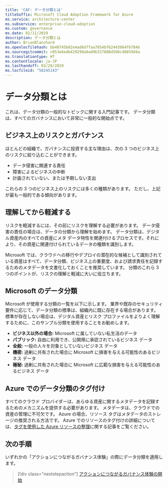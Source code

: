 ```yaml
---
title: 'CAF: データ分類とは'
titleSuffix: Microsoft Cloud Adoption Framework for Azure
ms.service: architecture-center
ms.subservice: enterprise-cloud-adoption
ms.custom: governance
ms.date: 02/11/2019
description: データ分類とは
author: BrianBlanchard
ms.openlocfilehash: bb40745b02e4ad6d7faa7054bf62443964f6784b
ms.sourcegitcommit: c053e6edb429299a0ad9b327888d596c48859d4a
ms.translationtype: HT
ms.contentlocale: ja-JP
ms.lasthandoff: 03/20/2019
ms.locfileid: "58245143"
---
```

<!-- markdownlint-disable MD026 -->

# <a name="what-is-data-classification"></a>データ分類とは

これは、データ分類の一般的なトピックに関する入門記事です。 データ分類は、すべてのガバナンスにおいて非常に一般的な開始点です。

## <a name="business-risks-and-governance"></a>ビジネス上のリスクとガバナンス

ほとんどの組織で、ガバナンスに投資する主な理由は、次の 3 つのビジネス上のリスクに絞り込むことができます。

* データ侵害に関連する責任
* 障害によるビジネスの中断
* 計画されていない、または予期しない支出

これらの 3 つのビジネス上のリスクには多くの種類があります。 ただし、上記が最も一般的である傾向があります。

## <a name="understand-then-mitigate"></a>理解してから軽減する

リスクを軽減するには、その前にリスクを理解する必要があります。 データ侵害の責任の場合は、データの分類から理解を始めます。 データ分類は、デジタル資産内のすべての資産にメタ データ特性を関連付けるプロセスです。それにより、その資産に関連付けられているデータの種類を識別します。

Microsoft では、クラウドへの移行やデプロイの潜在的な候補として識別されている資産はすべて、データ分類、ビジネス上の重要度、および請求責任を記録するためのメタデータを文書化しておくことを推奨しています。 分類のこれら 3 つのポイントが、リスクの理解と軽減に大いに役立ちます。

## <a name="microsofts-data-classification"></a>Microsoft のデータ分類

Microsoft が使用する分類の一覧を以下に示します。 業界や既存のセキュリティ要件に応じて、データ分類の標準は、組織内に既に存在する場合があります。 標準が存在しない場合は、デジタル資産とリスク プロファイルをよりよく理解するために、このサンプル分類を使用することをお勧めします。  

* **ビジネス以外の場合:** Microsoft に属していない私生活のデータ
* **パブリック:** 自由に利用でき、公開用に承認されているビジネス データ
* **全般:** 一般の人々を対象としていないビジネス データ
* **機密:** 過剰に共有された場合に Microsoft に損害を与える可能性のあるビジネス データ
* **極秘:** 過剰に共有された場合に Microsoft に広範な損害を与える可能性のあるビジネス データ

## <a name="tagging-data-classification-in-azure"></a>Azure でのデータ分類のタグ付け

すべてのクラウド プロバイダーは、あらゆる資産に関するメタデータを記録するためのメカニズムを提供する必要があります。 メタデータは、クラウドでの資産の管理に不可欠です。 Azure の場合、リソース タグはメタデータのストレージの推奨される方法です。 Azure でのリソースのタグ付けの詳細については、[タグを使用した Azure リソースの整理](/azure/azure-resource-manager/resource-group-using-tags)に関する記事をご覧ください。

## <a name="next-steps"></a>次の手順

いずれかの「アクションにつながるガバナンス体験」の際にデータ分類を適用します。

> [!div class="nextstepaction"]
> [アクションにつながるガバナンス体験の開始](../journeys/overview.md)
